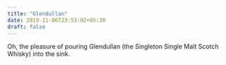 ```yaml
---
title: "Glendullan"
date: 2019-11-06T23:53:02+05:30
draft: false
---
```


Oh, the pleasure of pouring Glendullan (the Singleton Single Malt
Scotch Whisky) into the sink.

